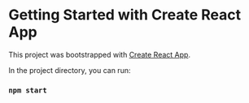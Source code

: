# Getting Started with Create React App

This project was bootstrapped with [Create React App](https://github.com/facebook/create-react-app).

In the project directory, you can run:

### `npm start`


